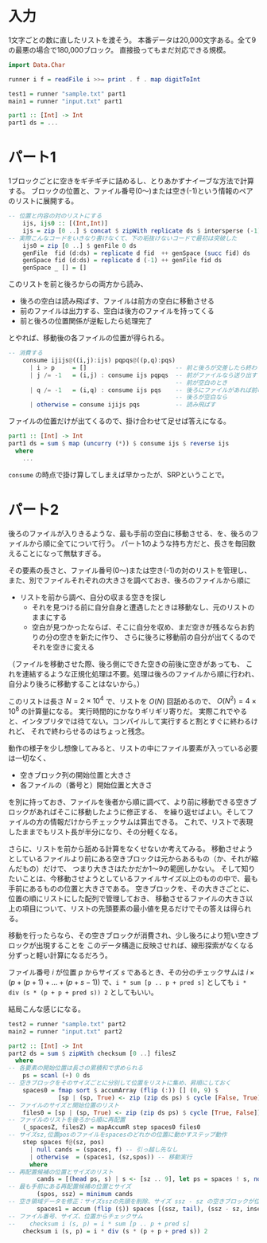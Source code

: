 # 入力

1文字ごとの数に直したリストを渡そう。
本番データは20,000文字ある。全て9の最悪の場合で180,000ブロック。
直接扱ってもまだ対応できる規模。

```haskell
import Data.Char

runner i f = readFile i >>= print . f . map digitToInt

test1 = runner "sample.txt" part1
main1 = runner "input.txt" part1

part1 :: [Int] -> Int
part1 ds = ...
```

# パート1

1ブロックごとに空きをギチギチに詰めるし、とりあかずナイーブな方法で計算する。
ブロックの位置と、ファイル番号(0～)または空き(-1)という情報のペアのリストに展開する。

```haskell
-- 位置と内容の対のリストにする
    ijs, ijs0 :: [(Int,Int)]
    ijs = zip [0 ..] $ concat $ zipWith replicate ds $ intersperse (-1) [0 ..]
-- 実際こんなコードをいきなり書けなくて、下の垢抜けないコードで最初は突破した
    ijs0 = zip [0 ..] $ genFile 0 ds
    genFile  fid (d:ds) = replicate d fid  ++ genSpace (succ fid) ds
    genSpace fid (d:ds) = replicate d (-1) ++ genFile fid ds
    genSpace _ [] = []
```

このリストを前と後ろからの両方から読み、

- 後ろの空白は読み飛ばす、ファイルは前方の空白に移動させる
- 前のファイルは出力する、空白は後方のファイルを持ってくる
- 前と後ろの位置関係が逆転したら処理完了

とやれば、移動後の各ファイルの位置が得られる。

```haskell
-- 消費する
    consume ijijs@((i,j):ijs) pqpqs@((p,q):pqs)
      | i > p     = []                         -- 前と後ろが交差したら終わり
      | j /= -1   = (i,j) : consume ijs pqpqs  -- 前がファイルなら送り出す
                                               -- 前が空白のとき
      | q /= -1   = (i,q) : consume ijs pqs    -- 後ろにファイルがあれば前の空白に移動させて出力
                                               -- 後ろが空白なら
      | otherwise = consume ijijs pqs          -- 読み飛ばす
```

ファイルの位置だけが出てくるので、掛け合わせて足せば答えになる。

```haskell
part1 :: [Int] -> Int
part1 ds = sum $ map (uncurry (*)) $ consume ijs $ reverse ijs
  where
    ...
```

`consume` の時点で掛け算してしまえば早かったが、SRPということで。

# パート2

後ろのファイルが入りきるような、最も手前の空白に移動させる、を、後ろのファイルから順に全てについて行う。
パート1のような持ち方だと、長さを毎回数えることになって無駄すぎる。

その要素の長さと、ファイル番号(0～)または空き(-1)の対のリストを管理し、
また、別でファイルそれぞれの大きさを調べておき、後ろのファイルから順に

- リストを前から調べ、自分の収まる空きを探し
  - それを見つける前に自分自身と遭遇したときは移動なし、元のリストのままにする
  - 空白が見つかったならば、そこに自分を収め、まだ空きが残るならお釣りの分の空きを新たに作り、
さらに後ろに移動前の自分が出てくるのでそれを空きに変える

（ファイルを移動させた際、後ろ側にできた空きの前後に空きがあっても、
これを連結するような正規化処理は不要。処理は後ろのファイルから順に行われ、
自分より後ろに移動することはないから。）

このリストは長さ $N = 2 \times 10^4$ で、リストを $O(N)$ 回舐めるので、 $O(N^2) = 4 \times 10^8$ の計算量になる。
実行時間的にかなりギリギリ寄りだ。
実際これでやると、インタプリタでは待てない。コンパイルして実行すると割とすぐに終わるけれど、
それで終わらせるのはちょっと残念。

動作の様子を少し想像してみると、リストの中にファイル要素が入っている必要は一切なく、

- 空きブロック列の開始位置と大きさ
- 各ファイルの（番号と）開始位置と大きさ

を別に持っておき、ファイルを後者から順に調べて、より前に移動できる空きブロックがあればそこに移動したように修正する、
を繰り返せばよい。そしてファイルの方の情報だけからチェックサムは算出できる。
これで、リストで表現したままでもリスト長が半分になり、その分軽くなる。

さらに、リストを前から舐める計算をなくせないか考えてみる。
移動させようとしているファイルより前にある空きブロックは元からあるもの（か、それが縮んだもの）だけで、
つまり大きさはたかだか1～9の範囲しかない。
そして知りたいことは、今移動させようとしているファイルサイズ以上のものの中で、最も手前にあるものの位置と大きさである。
空きブロックを、その大きさごとに、位置の順にリストにした配列で管理しておき、
移動させるファイルの大きさ以上の項目について、リストの先頭要素の最小値を見るだけでその答えは得られる。

移動を行ったらなら、その空きブロックが消費され、少し後ろにより短い空きブロックが出現することを
このデータ構造に反映させれば、線形探索がなくなる分ずっと軽い計算になるだろう。

ファイル番号 $i$ が位置 $p$ からサイズ $s$ であるとき、その分のチェックサムは
$i \times \left (p + (p+1) + \dots + (p+s-1) \right)$
で、`i * sum [p .. p + pred s]` としても `i * div (s * (p + p + pred s)) 2` としてもいい。

結局こんな感じになる。

```haskell
test2 = runner "sample.txt" part2
main2 = runner "input.txt" part2

part2 :: [Int] -> Int
part2 ds = sum $ zipWith checksum [0 ..] filesZ
  where
-- 各要素の開始位置は長さの累積和で求められる
    ps = scanl (+) 0 ds
-- 空きブロックをそのサイズごとに分別して位置をリストに集め、昇順にしておく
    spaces0 = fmap sort $ accumArray (flip (:)) [] (0, 9) $
              [sp | (sp, True) <- zip (zip ds ps) $ cycle [False, True]]
-- ファイルのサイズと開始位置のリスト
    files0 = [sp | (sp, True) <- zip (zip ds ps) $ cycle [True, False]]
-- ファイルのリストを後ろから順に再配置
    (_spacesZ, filesZ) = mapAccumR step spaces0 files0
-- サイズsz,位置posのファイルをspacesのどれかの位置に動かすステップ動作
    step spaces f@(sz, pos)
      | null cands = (spaces, f) -- 引っ越し先なし
      | otherwise  = (spaces1, (sz,spos)) -- 移動実行
      where
-- 再配置候補の位置とサイズのリスト
        cands = [(head ps, s) | s <- [sz .. 9], let ps = spaces ! s, not $ null ps, let p = head ps, p < pos]
-- 最も手前にある再配置候補の位置とサイズ
        (spos, ssz) = minimum cands
-- 空き領域データを修正：サイズsszの先頭を削除、サイズ ssz - sz の空きブロックが位置 spos + sz に出現
        spaces1 = accum (flip ($)) spaces [(ssz, tail), (ssz - sz, insert (spos + sz))]
-- ファイル番号、サイズ、位置からチェックサム
--    checksum i (s, p) = i * sum [p .. p + pred s]
    checksum i (s, p) = i * div (s * (p + p + pred s)) 2
```
